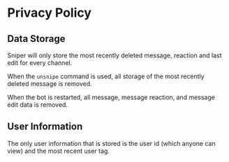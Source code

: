 # Privacy Policy

## Data Storage

Sniper will only store the most recently deleted message, reaction and last edit for every channel.

When the `unsnipe` command is used, all storage of the most recently deleted message is removed.

When the bot is restarted, all message, message reaction, and message edit data is removed.

## User Information

The only user information that is stored is the user id (which anyone can view) and the most recent user tag.
